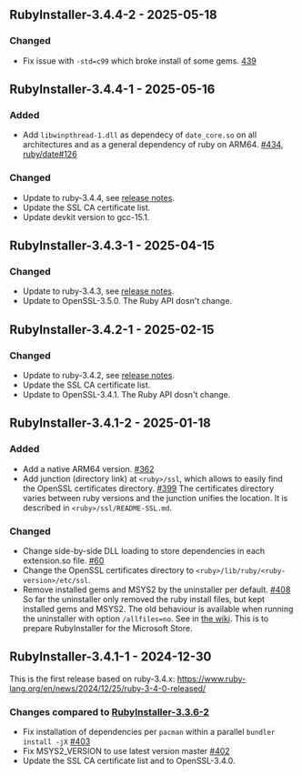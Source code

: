 ## RubyInstaller-3.4.4-2 - 2025-05-18

### Changed
- Fix issue with `-std=c99` which broke install of some gems. [439](https://github.com/oneclick/rubyinstaller2/issues/439)


## RubyInstaller-3.4.4-1 - 2025-05-16

### Added
- Add `libwinpthread-1.dll` as dependecy of `date_core.so` on all architectures and as a general dependency of ruby on ARM64. [#434](https://github.com/oneclick/rubyinstaller2/issues/434), [ruby/date#126](https://github.com/ruby/date/issues/126)

### Changed
- Update to ruby-3.4.4, see [release notes](https://www.ruby-lang.org/en/news/2025/05/14/ruby-3-4-4-released/).
- Update the SSL CA certificate list.
- Update devkit version to gcc-15.1.


## RubyInstaller-3.4.3-1 - 2025-04-15

### Changed
- Update to ruby-3.4.3, see [release notes](https://www.ruby-lang.org/en/news/2025/04/14/ruby-3-4-3-released/).
- Update to OpenSSL-3.5.0. The Ruby API dosn't change.


## RubyInstaller-3.4.2-1 - 2025-02-15

### Changed
- Update to ruby-3.4.2, see [release notes](https://www.ruby-lang.org/en/news/2025/02/14/ruby-3-4-2-released/).
- Update the SSL CA certificate list.
- Update to OpenSSL-3.4.1. The Ruby API dosn't change.


## RubyInstaller-3.4.1-2 - 2025-01-18

### Added

- Add a native ARM64 version. [#362](https://github.com/oneclick/rubyinstaller2/issues/362)
- Add junction (directory link) at `<ruby>/ssl`, which allows to easily find the OpenSSL certificates directory. [#399](https://github.com/oneclick/rubyinstaller2/issues/399)
  The certificates directory varies between ruby versions and the junction unifies the location.
  It is described in `<ruby>/ssl/README-SSL.md`.

### Changed

- Change side-by-side DLL loading to store dependencies in each extension.so file. [#60](https://github.com/oneclick/rubyinstaller2/issues/60)
- Change the OpenSSL certificates directory to `<ruby>/lib/ruby/<ruby-version>/etc/ssl`.
- Remove installed gems and MSYS2 by the uninstaller per default. [#408](https://github.com/oneclick/rubyinstaller2/issues/408)
  So far the uninstaller only removed the ruby install files, but kept installed gems and MSYS2.
  The old behaviour is available when running the uninstaller with option `/allfiles=no`.
  See in [the wiki](https://github.com/oneclick/rubyinstaller2/wiki/FAQ#user-content-silent-install).
  This is to prepare RubyInstaller for the Microsoft Store.


## RubyInstaller-3.4.1-1 - 2024-12-30

This is the first release based on ruby-3.4.x: https://www.ruby-lang.org/en/news/2024/12/25/ruby-3-4-0-released/

### Changes compared to [RubyInstaller-3.3.6-2](CHANGELOG-3.2.md#rubyinstaller-326-1---2024-10-31)

- Fix installation of dependencies per `pacman` within a parallel `bundler install -jX` [#403](https://github.com/oneclick/rubyinstaller2/issues/403)
- Fix MSYS2_VERSION to use latest version master [#402](https://github.com/oneclick/rubyinstaller2/issues/402)
- Update the SSL CA certificate list and to OpenSSL-3.4.0.

